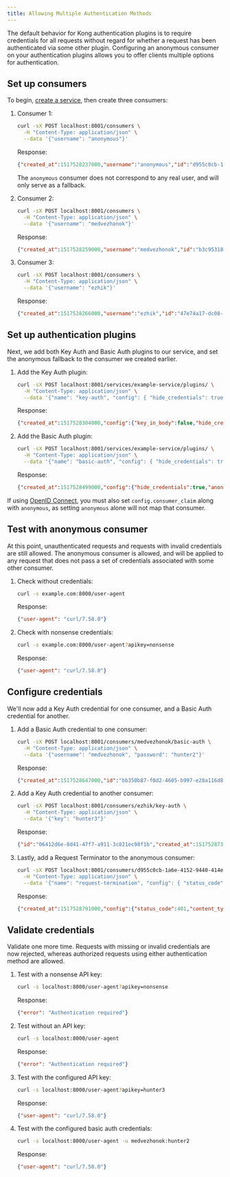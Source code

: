```yaml
---
title: Allowing Multiple Authentication Methods
---
```


The default behavior for Kong authentication plugins is to require credentials
for all requests without regard for whether a request has been authenticated
via some other plugin. Configuring an anonymous consumer on your authentication
plugins allows you to offer clients multiple options for authentication.

## Set up consumers

To begin, [create a service](/gateway/{{page.release}}/admin-api/#service-object),
then create three consumers:


1. Consumer 1:
    ```bash
    curl -sX POST localhost:8001/consumers \
      -H "Content-Type: application/json" \
      --data '{"username": "anonymous"}'
    
    ```

    Response:
    ```json
    {"created_at":1517528237000,"username":"anonymous","id":"d955c0cb-1a6e-4152-9440-414ebb8fee8a"}
    ```

    The `anonymous` consumer does not correspond to any real user, and will only serve as a fallback.

1. Consumer 2:
    ```sh
    curl -sX POST localhost:8001/consumers \
      -H "Content-Type: application/json" \
      --data '{"username": "medvezhonok"}'
    ```

    Response:
    ```json
    {"created_at":1517528259000,"username":"medvezhonok","id":"b3c95318-a932-4bb2-9d74-1298a3ffc87c"}
    ```

1. Consumer 3:
    
    ```sh
    curl -sX POST localhost:8001/consumers \
      -H "Content-Type: application/json" \
      --data '{"username": "ezhik"}'
    ```

    Response:
    ```json
    {"created_at":1517528266000,"username":"ezhik","id":"47e74a17-dc08-4786-a8cf-d8e4f38a5459"}
    ```


## Set up authentication plugins

Next, we add both Key Auth and Basic Auth plugins to our service, and set the anonymous fallback to the consumer we created earlier.


1. Add the Key Auth plugin:

    ```bash
    curl -sX POST localhost:8001/services/example-service/plugins/ \
      -H "Content-Type: application/json" \
      --data '{"name": "key-auth", "config": { "hide_credentials": true, "anonymous": "d955c0cb-1a6e-4152-9440-414ebb8fee8a"} }'
    ```
    
    Response:
    ```json
    {"created_at":1517528304000,"config":{"key_in_body":false,"hide_credentials":true,"anonymous":"d955c0cb-1a6e-4152-9440-414ebb8fee8a","run_on_preflight":true,"key_names":["apikey"]},"id":"bb884f7b-4e48-4166-8c80-c858b5a4c357","name":"key-auth","service_id":"a2a168a8-4491-4fe1-9426-cde3b5fcd45b","enabled":true}
    ```

1. Add the Basic Auth plugin:

    ```sh
    curl -sX POST localhost:8001/services/example-service/plugins/ \
      -H "Content-Type: application/json" \
      --data '{"name": "basic-auth", "config": { "hide_credentials": true, "anonymous": "d955c0cb-1a6e-4152-9440-414ebb8fee8a"} }'
    ```
  
    Response:
    ```json
    {"created_at":1517528499000,"config":{"hide_credentials":true,"anonymous":"d955c0cb-1a6e-4152-9440-414ebb8fee8a"},"id":"e5a40543-debe-4225-a879-a54901368e6d","name":"basic-auth","service_id":"a2a168a8-4491-4fe1-9426-cde3b5fcd45b","enabled":true}
    ```

If using [OpenID Connect](/hub/kong-inc/openid-connect/), you must also set `config.consumer_claim` along with `anonymous`, as setting `anonymous` alone will not map that consumer.

## Test with anonymous consumer

At this point, unauthenticated requests and requests with invalid credentials are still allowed. The anonymous consumer is allowed, and will be applied to any request that does not pass a set of credentials associated with some other consumer.


1. Check without credentials:
    
    ```bash
    curl -s example.com:8000/user-agent
    ```

    Response:
    ```json
    {"user-agent": "curl/7.58.0"}
    ```

1. Check with nonsense credentials:
    ```sh
    curl -s example.com:8000/user-agent?apikey=nonsense
    ```
    
    Response:
    ```json
    {"user-agent": "curl/7.58.0"}
    ```


## Configure credentials 

We'll now add a Key Auth credential for one consumer, and a Basic Auth credential for another.

1. Add a Basic Auth credential to one consumer:
    ```bash
    curl -sX POST localhost:8001/consumers/medvezhonok/basic-auth \
      -H "Content-Type: application/json" \
      --data '{"username": "medvezhonok", "password": "hunter2"}'
    ```

    Response:
    ```json
    {"created_at":1517528647000,"id":"bb350b87-f0d2-4605-b997-e28a116d8b6d","username":"medvezhonok","password":"f239a0404351d7170201e7f92fa9b3159e47bb01","consumer_id":"b3c95318-a932-4bb2-9d74-1298a3ffc87c"}
    ```

1. Add a Key Auth credential to another consumer:
    ```sh
    curl -sX POST localhost:8001/consumers/ezhik/key-auth \
      -H "Content-Type: application/json" \
      --data '{"key": "hunter3"}'
    ```

    Response:
    ```json
    {"id":"06412d6e-8d41-47f7-a911-3c821ec98f1b","created_at":1517528730000,"key":"hunter3","consumer_id":"47e74a17-dc08-4786-a8cf-d8e4f38a5459"}
    ```

1. Lastly, add a Request Terminator to the anonymous consumer:

    ```bash
    curl -sX POST localhost:8001/consumers/d955c0cb-1a6e-4152-9440-414ebb8fee8a/plugins/ \
      -H "Content-Type: application/json" \
      --data '{"name": "request-termination", "config": { "status_code": 401, "content_type": "application/json; charset=utf-8", "body": "{\"error\": \"Authentication required\"}"} }'
    ```

    Response:
    ```json
    {"created_at":1517528791000,"config":{"status_code":401,"content_type":"application\/json; charset=utf-8","body":"{\"error\": \"Authentication required\"}"},"id":"21fc5f6f-363f-4d79-b533-ce26d4478879","name":"request-termination","enabled":true,"consumer_id":"d955c0cb-1a6e-4152-9440-414ebb8fee8a"}
    ```

## Validate credentials 

Validate one more time. Requests with missing or invalid credentials are now rejected, whereas authorized requests using either authentication method are allowed.

1. Test with a nonsense API key:

    ```bash
    curl -s localhost:8000/user-agent?apikey=nonsense
    ```
    
    Response:
    ```json
    {"error": "Authentication required"}
    ```

1. Test without an API key:
    ```sh
    curl -s localhost:8000/user-agent
    ```
    
    Response:
    ```json
    {"error": "Authentication required"}
    ```

1. Test with the configured API key:

    ```sh
    curl -s localhost:8000/user-agent?apikey=hunter3
    ```

    Response:
    ```json
    {"user-agent": "curl/7.58.0"}
    ```

1. Test with the configured basic auth credentials:
    ```sh
    curl -s localhost:8000/user-agent -u medvezhonok:hunter2
    ```

    Response:
    ```json
    {"user-agent": "curl/7.58.0"}
    ```

